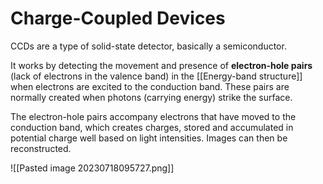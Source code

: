 # Charge-Coupled Devices

CCDs are a type of solid-state detector, basically a semiconductor.

It works by detecting the movement and presence of **electron-hole pairs** (lack of electrons in the valence band) in the [[Energy-band structure]] when electrons are excited to the conduction band. These pairs are normally created when photons (carrying energy) strike the surface.

The electron-hole pairs accompany electrons that have moved to the conduction band, which creates charges, stored and accumulated in potential charge well based on light intensities. Images can then be reconstructed.

![[Pasted image 20230718095727.png]]